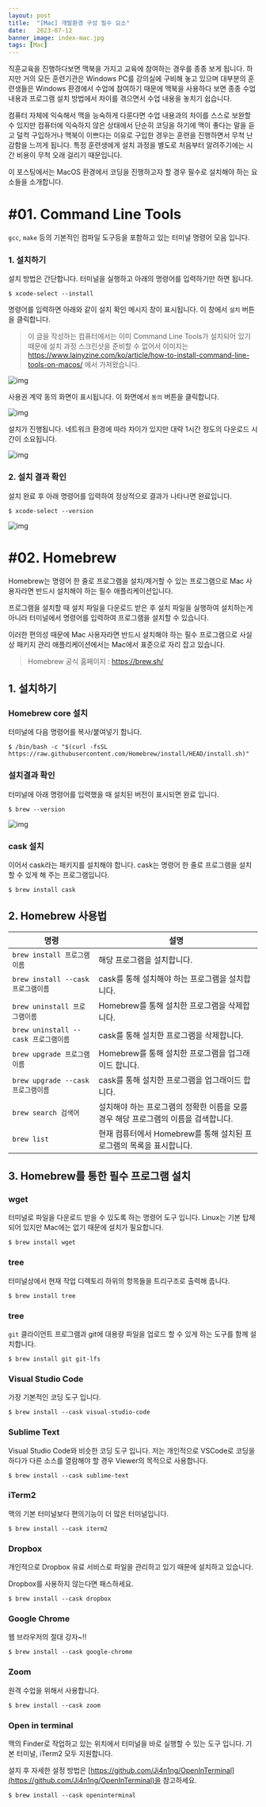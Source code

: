```yaml
---
layout: post
title:  "[Mac] 개발환경 구성 필수 요소"
date:   2023-07-12
banner_image: index-mac.jpg
tags: [Mac]
---
```


직훈교육을 진행하다보면 맥북을 가지고 교육에 참여하는 경우를 종종 보게 됩니다. 하지만 거의 모든 훈련기관은 Windows PC를 강의실에 구비해 놓고 있으며 대부분의 훈련생들은 Windows 환경에서 수업에 참여하기 때문에 맥북을 사용하다 보면 종종 수업 내용과 프로그램 설치 방법에서 차이를 겪으면서 수업 내용을 놓치기 쉽습니다.

컴퓨터 자체에 익숙해서 맥을 능숙하게 다룬다면 수업 내용과의 차이를 스스로 보완할 수 있지만 컴퓨터에 익숙하지 않은 상태에서 단순히 코딩을 하기에 맥이 좋다는 말을 듣고 덜컥 구입하거나 맥북이 이쁘다는 이유로 구입한 경우는 훈련을 진행하면서 무척 난감함을 느끼게 됩니다. 특정 훈련생에게 설치 과정을 별도로 처음부터 알려주기에는 시간 비용이 무척 오래 걸리기 때문입니다.

이 포스팅에서는 MacOS 환경에서 코딩을 진행하고자 할 경우 필수로 설치해야 하는 요소들을 소개합니다.

<!--more-->

# #01. Command Line Tools

`gcc`, `make` 등의 기본적인 컴파일 도구등을 포함하고 있는 터미널 명령어 모음 입니다. 

### 1. 설치하기

설치 방법은 간단합니다. 터미널을 실행하고 아래의 명령어를 입력하기만 하면 됩니다.

```shell
$ xcode-select --install
```

명령어를 입력하면 아래와 같이 설치 확인 메시지 창이 표시됩니다. 이 창에서 `설치` 버튼을 클릭합니다.

> 이 글을 작성하는 컴퓨터에서는 이미 Command Line Tools가 설치되어 있기 때문에 설치 과정 스크린샷을 준비할 수 없어서 이미지는 https://www.lainyzine.com/ko/article/how-to-install-command-line-tools-on-macos/ 에서 가져왔습니다.

![img](/images/posts/2023/0712/xcode-select-1.png)

사용권 계약 동의 화면이 표시됩니다. 이 화면에서 `동의` 버튼을 클릭합니다.

![img](/images/posts/2023/0712/xcode-select-2.png)

설치가 진행됩니다. 네트워크 환경에 따라 차이가 있지만 대략 1시간 정도의 다운로드 시간이 소요됩니다.

![img](/images/posts/2023/0712/xcode-select-3.png)

### 2. 설치 결과 확인

설치 완료 후 아래 명령어를 입력하여 정상적으로 결과가 나타나면 완료입니다.

```shell
$ xcode-select --version
```

![img](/images/posts/2023/0712/xcode-select-4.png)

# #02. Homebrew

Homebrew는 명령어 한 줄로 프로그램을 설치/제거할 수 있는 프로그램으로 Mac 사용자라면 반드시 설치해야 하는 필수 애플리케이션입니다.

프로그램을 설치할 때 설치 파일을 다운로드 받은 후 설치 파일을 실행하여 설치하는게 아니라 터미널에서 명령어를 입력하여 프로그램을 설치할 수 있습니다.

이러한 편의성 때문에 Mac 사용자라면 반드시 설치해야 하는 필수 프로그램으로 사실상 패키지 관리 애플리케이션에서는 Mac에서 표준으로 자리 잡고 있습니다.

> Homebrew 공식 홈페이지 : https://brew.sh/

## 1. 설치하기

### Homebrew core 설치

터미널에 다음 명령어를 복사/붙여넣기 합니다.

```shell
$ /bin/bash -c "$(curl -fsSL https://raw.githubusercontent.com/Homebrew/install/HEAD/install.sh)"
```

### 설치결과 확인

터미널에 아래 명령어를 입력했을 때 설치된 버전이 표시되면 완료 입니다.

```shell
$ brew --version
```

![img](/images/posts/2023/0712/brew.png)

### cask 설치

이어서 cask라는 패키지를 설치해야 합니다. cask는 명령어 한 줄로 프로그램을 설치할 수 있게 해 주는 프로그램입니다.

```shell
$ brew install cask
```

## 2. Homebrew 사용법

| 명령 | 설명 |
|---|---|
| `brew install 프로그램이름` | 해당 프로그램을 설치합니다. |
| `brew install --cask 프로그램이름` | cask를 통해 설치해야 하는 프로그램을 설치합니다. |
| `brew uninstall 프로그램이름` | Homebrew를 통해 설치한 프로그램을 삭제합니다. |
| `brew uninstall --cask 프로그램이름` | cask를 통해 설치한 프로그램을 삭제합니다. |
| `brew upgrade 프로그램이름` | Homebrew를 통해 설치한 프로그램을 업그래이드 합니다. |
| `brew upgrade --cask 프로그램이름` | cask를 통해 설치한 프로그램을 업그래이드 합니다. |
| `brew search 검색어` | 설치해야 하는 프로그램의 정확한 이름을 모를 경우 해당 프로그램의 이름을 검색합니다. |
| `brew list` | 현재 컴퓨터에서 Homebrew를 통해 설치된 프로그램의 목록을 표시합니다. |

## 3. Homebrew를 통한 필수 프로그램 설치

### wget

터미널로 파일을 다운로드 받을 수 있도록 하는 명령어 도구 입니다. Linux는 기본 탑제되어 있지만 Mac에는 없기 때문에 설치가 필요합니다.

```shell
$ brew install wget
```

### tree

터미널상에서 현재 작업 디렉토리 하위의 항목들을 트리구조로 출력해 줍니다.

```shell
$ brew install tree
```

### tree

`git` 클라이언트 프로그램과 git에 대용량 파일을 업로드 할 수 있게 하는 도구를 함께 설치합니다.

```shell
$ brew install git git-lfs
```

### Visual Studio Code

가장 기본적인 코딩 도구 입니다.

```shell
$ brew install --cask visual-studio-code
```

### Sublime Text

Visual Studio Code와 비슷한 코딩 도구 입니다. 저는 개인적으로 VSCode로 코딩을 하다가 다른 소스를 열람해야 할 경우 Viewer의 목적으로 사용합니다.

```shell
$ brew install --cask sublime-text
```

### iTerm2

맥의 기본 터미널보다 편의기능이 더 많은 터미널입니다. 

```shell
$ brew install --cask iterm2
```

### Dropbox

개인적으로 Dropbox 유료 서비스로 파일을 관리하고 있기 때문에 설치하고 있습니다.

Dropbox를 사용하지 않는다면 패스하세요.

```shell
$ brew install --cask dropbox
```

### Google Chrome 

웹 브라우저의 절대 강자~!!

```shell
$ brew install --cask google-chrome
```

### Zoom

원격 수업을 위해서 사용합니다.

```shell
$ brew install --cask zoom
```

### Open in terminal

맥의 Finder로 작업하고 있는 위치에서 터미널을 바로 실행할 수 있는 도구 입니다. 기본 터미널, iTerm2 모두 지원합니다.

설치 후 자세한 설정 방법은 [https://github.com/Ji4n1ng/OpenInTerminal](https://github.com/Ji4n1ng/OpenInTerminal)을 참고하세요.

```shell
$ brew install --cask openinterminal
```